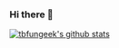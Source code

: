 ### Hi there 👋

[![tbfungeek's github stats](https://github-readme-stats.vercel.app/api?username=anuraghazra)](https://github.com/anuraghazra/github-readme-stats)


<!--
**tbfungeek/tbfungeek** is a ✨ _special_ ✨ repository because its `README.md` (this file) appears on your GitHub profile.

Here are some ideas to get you started:

- 🔭 I’m currently working on ...
- 🌱 I’m currently learning ...
- 👯 I’m looking to collaborate on ...
- 🤔 I’m looking for help with ...
- 💬 Ask me about ...
- 📫 How to reach me: ...
- 😄 Pronouns: ...
- ⚡ Fun fact: ...
-->
